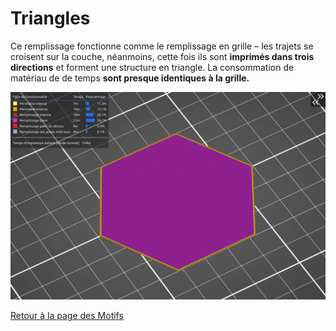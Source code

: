 # Triangles

Ce remplissage fonctionne comme le remplissage en grille – les trajets se croisent sur la couche, néanmoins, cette fois ils sont **imprimés dans trois directions** et forment une structure en triangle. La consommation de matériau de de temps **sont presque identiques à la grille.**

![Image : Remplissage triangles (image gif animée)](images/triangle.gif)


[Retour à la page des Motifs](pattern.md)